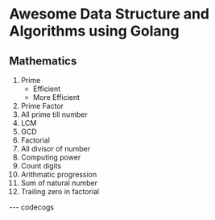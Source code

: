 # Awesome Data Structure and Algorithms using Golang

## Mathematics
1. Prime
   * Efficient
   * More Efficient
3. Prime Factor
4. All prime till number 
5. LCM
6. GCD
7. Factorial
8. All divisor of number
9. Computing power
10. Count digits
11. Arithmatic progression
12. Sum of natural number
13. Trailing zero in factorial



--- codecogs
